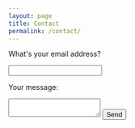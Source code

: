 ```yaml
---
layout: page
title: Contact
permalink: /contact/
---
```


<form action="http://formspree.io/mail@XXXXXX.comjhgghj">
<p>What's your email address?</p>
  <input type="email" name="_replyto">
  <p>Your message:</p>
  <textarea name="body"></textarea>
  <input type="submit" value="Send">
</form>
